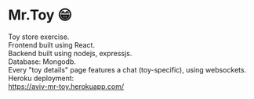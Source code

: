 # Mr.Toy 😁
Toy store exercise.\
Frontend built using React.\
Backend built using nodejs, expressjs.\
Database: Mongodb.\
Every "toy details" page features a chat (toy-specific), using websockets.\
Heroku deployment:\
https://aviv-mr-toy.herokuapp.com/
